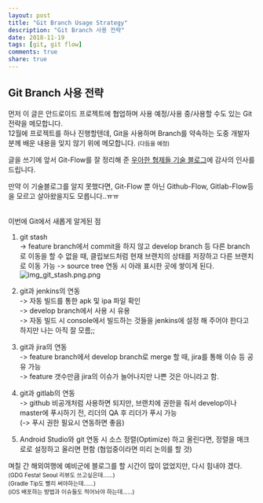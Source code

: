 ```yaml
---
layout: post
title: "Git Branch Usage Strategy"
description: "Git Branch 사용 전략"
date: 2018-11-19
tags: [git, git flow]
comments: true
share: true
---
```


## Git Branch 사용 전략

먼저 이 글은 안드로이드 프로젝트에 협업하며 사용 예정/사용 중/사용할 수도 있는 Git 전략을 메모합니다.  
12월에 프로젝트를 하나 진행할텐데, Git을 사용하며 Branch를 약속하는 도중 개발자분께 배운 내용을 잊지 않기 위에 메모합니다. <small>(다듬을 예정)</small>   

글을 쓰기에 앞서 Git-Flow를 잘 정리해 준 [우아한 형제들 기술 블로그](http://woowabros.github.io/experience/2017/10/30/baemin-mobile-git-branch-strategy.html)에 감사의 인사를 드립니다.  

만약 이 기술블로그를 알지 못했다면, Git-Flow 뿐 아닌 Github-Flow, Gitlab-Flow등을 모르고 살아왔을지도 모릅니다..ㅠㅠ  
<br>

이번에 Git에서 새롭게 알게된 점
1. git stash  
-> feature branch에서 commit을 하지 않고 develop branch 등 다른 branch로 이동을 할 수 없을 때, 클립보드처럼 현재 브랜치의 상태를 저장하고 다른 브랜치로 이동 가능
-> source tree 연동 시 아래 표시한 곳에 쌓이게 된다.
  ![img_git_stash.png.png](https://captainwonjong.github.io/images/181120_GitBranchUsageStrategy/img_git_stash.png)  

2. git과 jenkins의 연동  
-> 자동 빌드를 통한 apk 및 ipa 파일 확인  
-> develop branch에서 사용 시 유용  
-> 자동 빌드 시 console에서 빌드하는 것들을 jenkins에 설정 해 주어야 한다고 하지만 나는 아직 잘 모름;;

3. git과 jira의 연동  
-> feature branch에서 develop branch로 merge 할 때, jira를 통해 이슈 등 공유 가능  
-> feature 갯수만큼 jira의 이슈가 늘어나지만 나쁜 것은 아니라고 함.

4. git과 gitlab의 연동  
-> github 비공개처럼 사용하면 되지만, 브랜치에 권한을 줘서 develop이나 master에 푸시하기 전, 리더의 QA 후 리더가 푸시 가능  
(-> 푸시 권한 필요시 연동하면 좋음)  

5. Android Studio와 git 연동 시 소스 정렬(Optimize) 하고 올린다면, 정렬을 매크로로 설정하고 올리면 편함 (협업중이라면 미리 논의를 할 것)  


며칠 간 해외여행에 예비군에 블로그를 할 시간이 많이 없었지만, 다시 힘내야 겠다.   
<small>(GDG Festa! Seoul 리뷰도 쓰고싶은데......)</small>  
<small>(Gradle Tip도 빨리 써야하는데......)</small>  
<small>(iOS 배포하는 방법과 이슈들도 적어놔야 하는데......)</small>  




